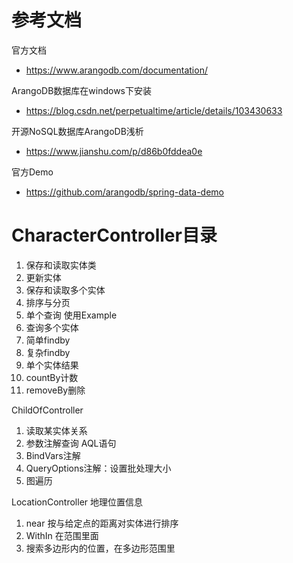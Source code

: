 # 参考文档
官方文档
- https://www.arangodb.com/documentation/

ArangoDB数据库在windows下安装
- https://blog.csdn.net/perpetualtime/article/details/103430633

开源NoSQL数据库ArangoDB浅析
- https://www.jianshu.com/p/d86b0fddea0e

官方Demo
- https://github.com/arangodb/spring-data-demo

# CharacterController目录
1. 保存和读取实体类
2. 更新实体
3. 保存和读取多个实体
4. 排序与分页
5. 单个查询 使用Example
6. 查询多个实体
7. 简单findby
8. 复杂findby
9. 单个实体结果
10. countBy计数
11. removeBy删除

ChildOfController
1. 读取某实体关系
2. 参数注解查询 AQL语句
3. BindVars注解
4. QueryOptions注解：设置批处理大小
5. 图遍历

LocationController 地理位置信息
1. near 按与给定点的距离对实体进行排序
2. WithIn 在范围里面
3. 搜索多边形内的位置，在多边形范围里

